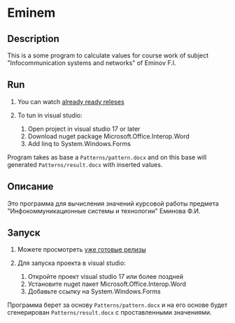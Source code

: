 # Eminem
## Description
This is a some program to calculate values for course work 
of subject "Infocommunication systems and networks"  of Eminov F.I.

## Run
1) You can watch [already ready releses](https://github.com/Kostya-228/Eminem/releases)

2) To tun in visual studio:
    1) Open project in visual studio 17 or later
    2) Download nuget package Microsoft.Office.Interop.Word
    3) Add linq to System.Windows.Forms
 
Program takes as base a `Patterns/pattern.docx` and on this base
will generated `Patterns/result.docx` with inserted values.

## Описание
Это программа для вычисления значений курсовой работы предмета 
"Инфокоммуникационные системы и технологии" Еминова Ф.И.

## Запуск
1) Можете просмотреть [уже готовые релизы](https://github.com/Kostya-228/Eminem/releases)

2) Для запуска проекта в visual studio:
    1) Откройте проект visual studio 17 или более поздней
    2) Установите nuget пакет Microsoft.Office.Interop.Word
    3) Добавьте ссылку на System.Windows.Forms

Программа берет за основу `Patterns/pattern.docx` и на его основе 
будет сгенерирован `Patterns/result.docx` с проставленными значениями.

